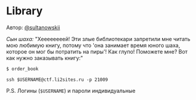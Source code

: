 # Library
Автор: [@sultanowskii](http://t.me/sultanowskii)

_Сын шаха:_ "Хеееееееей! Эти злые библиотекари запретили мне читать мою любимую книгу, потому что 'она занимает время юного шаха, которое он мог бы потратить на пиры'! Как глупо! Поможете мне? Вот как нужно заказывать книгу:"

```bash
$ order_book
```

`ssh $USERNAME@ctf.li2sites.ru -p 21009`

P.S. Логины (`$USERNAME`) и пароли индивидуальные
